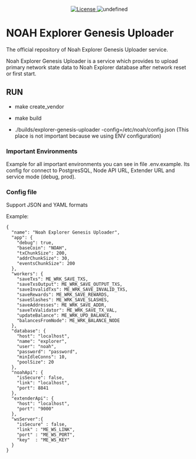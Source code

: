 <p align="center" style="text-align: center;">
    <a href="https://github.com/noah-blockchain/explorer-genesis-uploader/blob/master/LICENSE">
        <img src="https://img.shields.io/packagist/l/doctrine/orm.svg" alt="License">
    </a>
    <img alt="undefined" src="https://img.shields.io/github/last-commit/noah-blockchain/explorer-genesis-uploader.svg">
</p>

# NOAH Explorer Genesis Uploader

The official repository of Noah Explorer Genesis Uploader service.

Noah Explorer Genesis Uploader is a service which provides to upload primary network state data to Noah Explorer database after network reset or first start.

## RUN
- make create_vendor

- make build

- ./builds/explorer-genesis-uploader -config=/etc/noah/config.json (This place is not important because we using ENV configuration)

### Important Environments

Example for all important environments you can see in file .env.example.
Its config for connect to PostgresSQL, Node API URL, Extender URL and service mode (debug, prod).

### Config file

Support JSON and YAML formats 

Example:

```
{
  "name": "Noah Explorer Genesis Uploader",
  "app": {
    "debug": true,
    "baseCoin": "NOAH",
    "txChunkSize": 200,
    "addrChunkSize": 30,
    "eventsChunkSize": 200
  },
  "workers": {
    "saveTxs": ME_WRK_SAVE_TXS,
    "saveTxsOutput": ME_WRK_SAVE_OUTPUT_TXS,
    "saveInvalidTxs": ME_WRK_SAVE_INVALID_TXS,
    "saveRewards": ME_WRK_SAVE_REWARDS,
    "saveSlashes": ME_WRK_SAVE_SLASHES,
    "saveAddresses": ME_WRK_SAVE_ADDR,
    "saveTxValidator": ME_WRK_SAVE_TX_VAL,
    "updateBalance": ME_WRK_UPD_BALANCE,
    "balancesFromNode": ME_WRK_BALANCE_NODE
  },
  "database": {
    "host": "localhost",
    "name": "explorer",
    "user": "noah",
    "password": "password",
    "minIdleConns": 10,
    "poolSize": 20
  },
  "noahApi": {
    "isSecure": false,
    "link": "localhost",
    "port": 8841
  },
  "extenderApi": {
    "host": "localhost",
    "port": "9000"
  },
  "wsServer":{
    "isSecure" : false,
    "link" : "ME_WS_LINK",
    "port" : "ME_WS_PORT",
    "key"  : "ME_WS_KEY"
  }
}
```